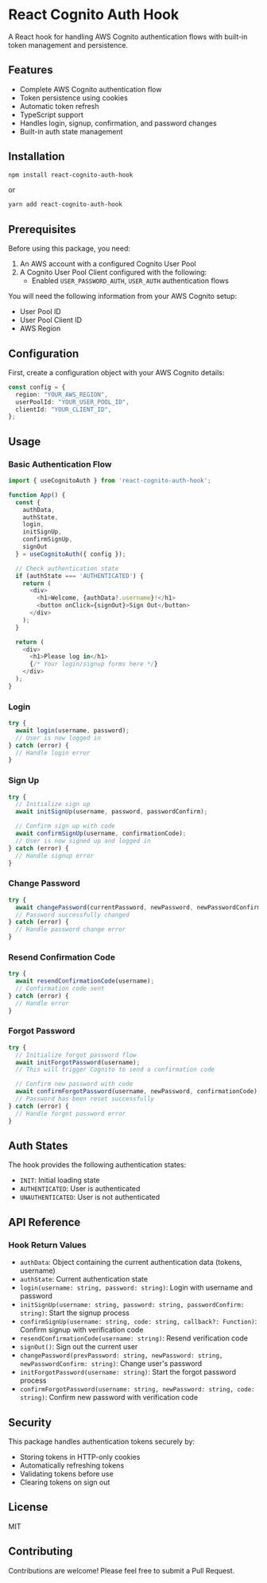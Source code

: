# React Cognito Auth Hook

A React hook for handling AWS Cognito authentication flows with built-in token management and persistence.

## Features

- Complete AWS Cognito authentication flow
- Token persistence using cookies
- Automatic token refresh
- TypeScript support
- Handles login, signup, confirmation, and password changes
- Built-in auth state management

## Installation

```bash
npm install react-cognito-auth-hook
```

or

```bash
yarn add react-cognito-auth-hook
```

## Prerequisites

Before using this package, you need:

1. An AWS account with a configured Cognito User Pool
2. A Cognito User Pool Client configured with the following:
   - Enabled `USER_PASSWORD_AUTH`, `USER_AUTH` authentication flows

You will need the following information from your AWS Cognito setup:

- User Pool ID
- User Pool Client ID
- AWS Region

## Configuration

First, create a configuration object with your AWS Cognito details:

```typescript
const config = {
  region: "YOUR_AWS_REGION",
  userPoolId: "YOUR_USER_POOL_ID",
  clientId: "YOUR_CLIENT_ID",
};
```

## Usage

### Basic Authentication Flow

```typescript
import { useCognitoAuth } from 'react-cognito-auth-hook';

function App() {
  const {
    authData,
    authState,
    login,
    initSignUp,
    confirmSignUp,
    signOut
  } = useCognitoAuth({ config });

  // Check authentication state
  if (authState === 'AUTHENTICATED') {
    return (
      <div>
        <h1>Welcome, {authData?.username}!</h1>
        <button onClick={signOut}>Sign Out</button>
      </div>
    );
  }

  return (
    <div>
      <h1>Please log in</h1>
      {/* Your login/signup forms here */}
    </div>
  );
}
```

### Login

```typescript
try {
  await login(username, password);
  // User is now logged in
} catch (error) {
  // Handle login error
}
```

### Sign Up

```typescript
try {
  // Initialize sign up
  await initSignUp(username, password, passwordConfirm);

  // Confirm sign up with code
  await confirmSignUp(username, confirmationCode);
  // User is now signed up and logged in
} catch (error) {
  // Handle signup error
}
```

### Change Password

```typescript
try {
  await changePassword(currentPassword, newPassword, newPasswordConfirm);
  // Password successfully changed
} catch (error) {
  // Handle password change error
}
```

### Resend Confirmation Code

```typescript
try {
  await resendConfirmationCode(username);
  // Confirmation code sent
} catch (error) {
  // Handle error
}
```

### Forgot Password

```typescript
try {
  // Initialize forgot password flow
  await initForgotPassword(username);
  // This will trigger Cognito to send a confirmation code

  // Confirm new password with code
  await confirmForgotPassword(username, newPassword, confirmationCode);
  // Password has been reset successfully
} catch (error) {
  // Handle forgot password error
}
```

## Auth States

The hook provides the following authentication states:

- `INIT`: Initial loading state
- `AUTHENTICATED`: User is authenticated
- `UNAUTHENTICATED`: User is not authenticated

## API Reference

### Hook Return Values

- `authData`: Object containing the current authentication data (tokens, username)
- `authState`: Current authentication state
- `login(username: string, password: string)`: Login with username and password
- `initSignUp(username: string, password: string, passwordConfirm: string)`: Start the signup process
- `confirmSignUp(username: string, code: string, callback?: Function)`: Confirm signup with verification code
- `resendConfirmationCode(username: string)`: Resend verification code
- `signOut()`: Sign out the current user
- `changePassword(prevPassword: string, newPassword: string, newPasswordConfirm: string)`: Change user's password
- `initForgotPassword(username: string)`: Start the forgot password process
- `confirmForgotPassword(username: string, newPassword: string, code: string)`: Confirm new password with verification code

## Security

This package handles authentication tokens securely by:

- Storing tokens in HTTP-only cookies
- Automatically refreshing tokens
- Validating tokens before use
- Clearing tokens on sign out

## License

MIT

## Contributing

Contributions are welcome! Please feel free to submit a Pull Request.
